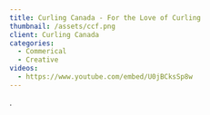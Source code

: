 ```yaml
---
title: Curling Canada - For the Love of Curling
thumbnail: /assets/ccf.png
client: Curling Canada
categories:
  - Commerical
  - Creative
videos:
  - https://www.youtube.com/embed/U0jBCksSp8w
---
```

.
